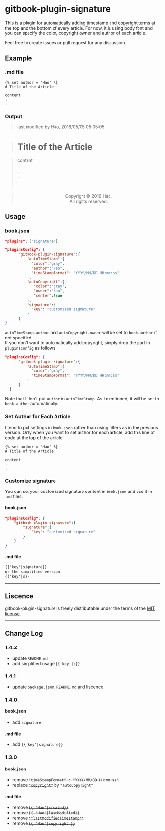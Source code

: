 # gitbook-plugin-signature

This is a plugin for automatically adding timestamp and copyright terms at the top and the bottom of every article. For now, it is using body font and you can specify the color, copyright owner and author of each article.

Feel free to create issues or pull request for any discussion.

## Example

### .md file

```
{% set author = "Hao" %}
# Title of the Article

content
.
.
```

### Output

> last modified by Hao, 2016/05/05 05:05:05

> # Title of the Article

> content<br>
> .<br>
> .<br>
> .<br>
> <br>
> <br>

> <center>Copyright © 2016 Hao.<br>All rights reserved.</center>

## Usage

### book.json

```json
"plugins": ["signature"]
```

```json
"pluginsConfig": {
      "gitbook-plugin-signature":{
          "autoTimeStamp":{
            "color":"gray",
            "author":"Hao",
            "timeStampFormat": "YYYY/MM/DD HH:mm:ss"
          },
          "autoCopyright":{
             "color":"gray",
             "owner":"Hao",
             "center":true
          },
          "signature":{
            "key": "customized signature"
          }
      }
}
```

`autoTimeStamp.author` and `autoCopyright.owner` will be set to `book.author` if not specified.<br>
If you don't want to automatically add copyright, simply drop the part in `pluginsConfig` as follows

```json
"pluginsConfig": {
      "gitbook-plugin-signature":{
          "autoTimeStamp":{
            "color":"gray",
            "timeStampFormat": "YYYY/MM/DD HH:mm:ss"
          }
      }
  }
```

Note that I don't put `author` in `autoTimeStamp`. As I mentioned, it will be set to `book.author` automatically.

### Set Author for Each Article

I tend to put settings in `book.json` rather than using filters as in the previous version. Only when you want to set author for each article, add this line of code at the top of the article

```
{% set author = "Hao" %}
# Title of the Article

content
.
.
```

### Customize signature

You can set your customized signature content in `book.json` and use it in `.md` files.

#### book.json

```json
"pluginsConfig": {
    "gitbook-plugin-signature":{
        "signature":{
            "key": "customized signature"
        }
    }
}
```

#### .md file

```markdown
{{'key'|signature}}
or the simplified version
{{'key'|s}}
```

---------------------

## Liscence

gitbook-plugin-signature is freely distributable under the terms of the [MIT license](https://github.com/popodidi/gitbook-plugin-signature/blob/master/LICENSE).

---------------------

## Change Log

### 1.4.2

- update `README.md`
- add simplified usage `{{'key'|s}}`

### 1.4.1

- update `package.json`, `README.md` and liscence

### 1.4.0

#### book.json

- add `signature`

#### .md file

- add `{{'key'|signature}}`

### 1.3.0

#### book.json

- remove ~~`"timeStampFormat" : "YYYY/MM/DD HH:mm:ss"`~~
- replace ~~`"copyright"`~~ by `"autoCopyright"`

#### .md file

- remove ~~`{{ 'Hao'|created}}`~~
- remove ~~`{{ 'Hao'|lastModified}}`~~
- remove ~~`**lastModifiedTimestamp**`~~
- remove ~~`{{ 'Hao'|copyright }}`~~